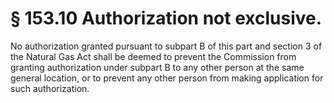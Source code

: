 # § 153.10   Authorization not exclusive.

No authorization granted pursuant to subpart B of this part and section 3 of the Natural Gas Act shall be deemed to prevent the Commission from granting authorization under subpart B to any other person at the same general location, or to prevent any other person from making application for such authorization. 





